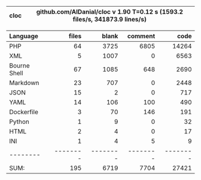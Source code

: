 
cloc|github.com/AlDanial/cloc v 1.90  T=0.12 s (1593.2 files/s, 341873.9 lines/s)
--- | ---

Language|files|blank|comment|code
:-------|-------:|-------:|-------:|-------:
PHP|64|3725|6805|14264
XML|5|1007|0|6563
Bourne Shell|67|1085|648|2690
Markdown|23|707|0|2448
JSON|15|2|0|717
YAML|14|106|100|490
Dockerfile|3|70|146|191
Python|1|9|0|32
HTML|2|4|0|17
INI|1|4|5|9
--------|--------|--------|--------|--------
SUM:|195|6719|7704|27421
